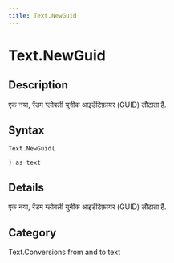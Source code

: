 ```yaml
---
title: Text.NewGuid
---
```


# Text.NewGuid


## Description

एक नया, रेंडम ग्लोबली युनीक आइडेंटिफ़ायर (GUID) लौटाता है.


## Syntax

```powerquery
Text.NewGuid(

) as text
```


## Details

एक नया, रेंडम ग्लोबली युनीक आइडेंटिफ़ायर (GUID) लौटाता है.



## Category
Text.Conversions from and to text
